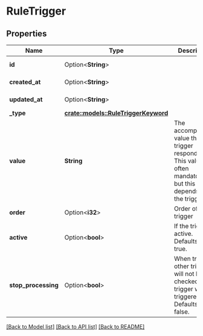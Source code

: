 # RuleTrigger

## Properties

Name | Type | Description | Notes
------------ | ------------- | ------------- | -------------
**id** | Option<**String**> |  | [optional][readonly]
**created_at** | Option<**String**> |  | [optional][readonly]
**updated_at** | Option<**String**> |  | [optional][readonly]
**_type** | [**crate::models::RuleTriggerKeyword**](RuleTriggerKeyword.md) |  | 
**value** | **String** | The accompanying value the trigger responds to. This value is often mandatory, but this depends on the trigger. | 
**order** | Option<**i32**> | Order of the trigger | [optional][readonly]
**active** | Option<**bool**> | If the trigger is active. Defaults to true. | [optional][default to true]
**stop_processing** | Option<**bool**> | When true, other triggers will not be checked if this trigger was triggered. Defaults to false. | [optional][default to false]

[[Back to Model list]](../README.md#documentation-for-models) [[Back to API list]](../README.md#documentation-for-api-endpoints) [[Back to README]](../README.md)


